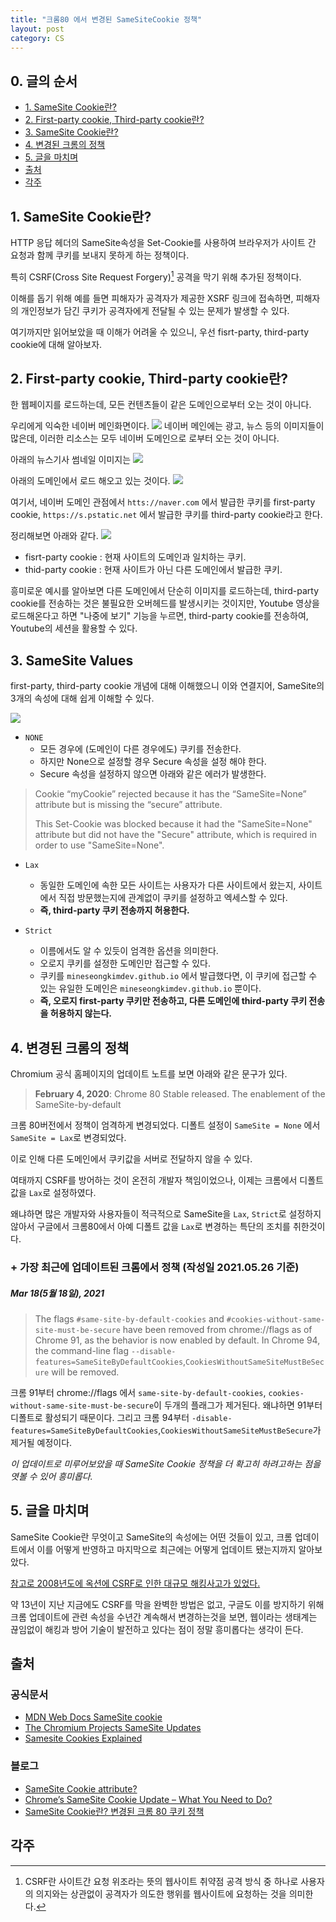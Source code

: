 ```yaml
---
title: "크롬80 에서 변경된 SameSiteCookie 정책"
layout: post
category: CS
---
```


## 0. 글의 순서

- [1. SameSite Cookie란?](#1-samesite-cookie란)
- [2. First-party cookie, Third-party cookie란?](#2-first-party-cookie,-third-party-cookie란?)
- [3. SameSite Cookie란?](#3-sameSite-values)
- [4. 변경된 크롬의 정책](#4-변경된-크롬의-정책)
- [5. 글을 마치며](#5-글을-마치며)
- [출처](#출처)
- [각주](#각주)


## 1. SameSite Cookie란?

HTTP 응답 헤더의 SameSite속성을 Set-Cookie를 사용하여 브라우저가 사이트 간 요청과 함께 쿠키를 보내지 못하게 하는 정책이다.

특히 CSRF(Cross Site Request Forgery)[^1] 공격을 막기 위해 추가된 정책이다.

이해를 돕기 위해 예를 들면
피해자가 공격자가 제공한 XSRF 링크에 접속하면, 피해자의 개인정보가 담긴 쿠키가 공격자에게 전달될 수 있는 문제가 발생할 수 있다.

여기까지만 읽어보았을 때 이해가 어려울 수 있으니, 우선 fisrt-party, third-party cookie에 대해 알아보자.

## 2. First-party cookie, Third-party cookie란?

한 웹페이지를 로드하는데, 모든 컨텐츠들이 같은 도메인으로부터 오는 것이 아니다.

우리에게 익숙한 네이버 메인화면이다.
![](https://blog.kakaocdn.net/dn/p9shF/btq5Sbu5t0v/Za7xbUOOGr1oekSDYcH3Jk/img.png)
네이버 메인에는 광고, 뉴스 등의 이미지들이 많은데, 이러한 리소스는 모두 네이버 도메인으로 로부터 오는 것이 아니다.

아래의 뉴스기사 썸네일 이미지는
![](https://blog.kakaocdn.net/dn/bGqLod/btq5OTP5eac/kFq14R2SAjyjbBQj1gkfSK/img.png)

아래의 도메인에서 로드 해오고 있는 것이다.
![](https://blog.kakaocdn.net/dn/9LJat/btq5M36KBUB/KGWkku8PkN9p0ZQ7kV7Ij1/img.png)

여기서, 네이버 도메인 관점에서
`htts://naver.com` 에서 발급한 쿠키를 first-party cookie,
`https://s.pstatic.net` 에서 발급한 쿠키를 third-party cookie라고 한다.

정리해보면 아래와 같다.
![](https://web-dev.imgix.net/image/tcFciHGuF3MxnTr1y5ue01OGLBn2/zjXpDz2jAdXMT83Nm3IT.png?auto=format&w=1600)

- fisrt-party cookie : 현재 사이트의 도메인과 일치하는 쿠키. 
- thid-party cookie : 현재 사이트가 아닌 다른 도메인에서 발급한 쿠키.

흥미로운 예시를 알아보면 다른 도메인에서 단순히 이미지를 로드하는데, third-party cookie를 전송하는 것은 불필요한 오버헤드를 발생시키는 것이지만,
Youtube 영상을 로드해온다고 하면 "나중에 보기" 기능을 누르면, third-party cookie를 전송하여, Youtube의 세션을 활용할 수 있다.

## 3. SameSite Values
first-party, third-party cookie 개념에 대해 이해했으니 이와 연결지어, SameSite의 3개의 속성에 대해 쉽게 이해할 수 있다.


![](https://headerbidding.co/wp-content/uploads/2020/01/Samesite-Cookie-Attribute.png)

- `NONE`
	- 모든 경우에 (도메인이 다른 경우에도) 쿠키를 전송한다.
	- 하지만 None으로 설정할 경우 Secure 속성을 설정 해야 한다.
	- Secure 속성을 설정하지 않으면 아래와 같은 에러가 발생한다.


> Cookie “myCookie” rejected because it has the “SameSite=None” attribute but is missing the “secure” attribute.
> 
> This Set-Cookie was blocked because it had the "SameSite=None" attribute but did not have the "Secure" attribute, which is required in order to use "SameSite=None".
	

- `Lax`
	-  동일한 도메인에 속한 모든 사이트는 사용자가 다른 사이트에서 왔는지, 사이트에서 직접 방문했는지에 관계없이 쿠키를 설정하고 엑세스할 수 있다.
	-  **즉, third-party 쿠키 전송까지 허용한다.**

- `Strict`
	- 이름에서도 알 수 있듯이 엄격한 옵션을 의미한다.
	- 오로지 쿠키를 설정한 도메인만 접근할 수 있다.
	-  쿠키를 `mineseongkimdev.github.io` 에서 발급했다면, 이 쿠키에 접근할 수 있는 유일한 도메인은 `mineseongkimdev.github.io` 뿐이다.
	- **즉, 오로지 first-party 쿠키만 전송하고, 다른 도메인에 third-party 쿠키 전송을 허용하지 않는다.**


## 4. 변경된 크롬의 정책

Chromium 공식 홈페이지의 업데이트 노트를 보면 아래와 같은 문구가 있다.

> **February 4, 2020**: Chrome 80 Stable released. The enablement of the SameSite-by-default

크롬 80버전에서 정책이 엄격하게 변경되었다.
디폴트 설정이 `SameSite = None` 에서 `SameSite = Lax`로 변경되었다.

이로 인해 다른 도메인에서 쿠키값을 서버로 전달하지 않을 수 있다.

여태까지 CSRF를 방어하는 것이 온전히 개발자 책임이었으나, 이제는 크롬에서 디폴트 값을 `Lax`로 설정하였다.

왜냐하면 많은 개발자와 사용자들이 적극적으로 SameSite을 `Lax`, `Strict`로 설정하지 않아서 구글에서 크롬80에서 아예 디폴트 값을 `Lax`로 변경하는 특단의 조치를 취한것이다.


### + 가장 최근에 업데이트된 크롬에서 정책 (작성일 2021.05.26 기준)
##### Mar 18(5월 18일), 2021
> The flags `#same-site-by-default-cookies` and `#cookies-without-same-site-must-be-secure` have been removed from chrome://flags as of Chrome 91, as the behavior is now enabled by default. In Chrome 94, the command-line flag `--disable-features=SameSiteByDefaultCookies`,`CookiesWithoutSameSiteMustBeSecure` will be removed.

크롬 91부터 chrome://flags 에서 `same-site-by-default-cookies`, `cookies-without-same-site-must-be-secure`이 두개의 플래그가 제거된다. 왜냐하면 91부터 디폴트로 활성되기 때문이다.
그리고 크롬 94부터 `-disable-features=SameSiteByDefaultCookies`,`CookiesWithoutSameSiteMustBeSecure`가 제거될 예정이다.

*이 업데이트로 미루어보았을 때 SameSite Cookie 정책을 더 확고히 하려고하는 점을 엿볼 수 있어 흥미롭다.*

## 5. 글을 마치며

SameSite Cookie란 무엇이고 SameSite의 속성에는 어떤 것들이 있고, 크롬 업데이트에서 이를 어떻게 반영하고 마지막으로 최근에는 어떻게 업데이트 됐는지까지 알아보았다.

[참고로 2008년도에 옥션에 CSRF로 인한 대규모 해킹사고가 있었다.](https://biz.chosun.com/site/data/html_dir/2008/04/17/2008041700945.html)

약 13년이 지난 지금에도 CSRF를 막을 완벽한 방법은 없고, 구글도 이를 방지하기 위해 크롬 업데이트에 관련 속성을 수년간 계속해서 변경하는것을 보면, 웹이라는 생태계는 끊임없이 해킹과 방어 기술이 발전하고 있다는 점이 정말 흥미롭다는 생각이 든다.

  
## 출처

### 공식문서

- [MDN Web Docs SameSite cookie](https://developer.mozilla.org/en-US/docs/Web/HTTP/Headers/Set-Cookie/SameSite)
- [The Chromium Projects SameSite Updates](https://www.chromium.org/updates/same-site)
- [Samesite Cookies Explained](https://web.dev/samesite-cookies-explained/)

### 블로그

- [SameSite Cookie attribute?](https://medium.com/compass-security/samesite-cookie-attribute-33b3bfeaeb95)
- [Chrome’s SameSite Cookie Update – What You Need to Do?](https://laptrinhx.com/news/chrome-s-samesite-cookie-update-what-you-need-to-do-gQRLN4D/)
- [SameSite Cookie란? 변경된 크롬 80 쿠키 정책](https://sevendollars.tistory.com/178#:~:text=%ED%81%AC%EB%A1%AC%20%EB%B8%8C%EB%9D%BC%EC%9A%B0%EC%A0%80%EC%9D%98%20%EA%B8%B0%EB%B3%B8%20%EC%BF%A0%ED%82%A4,%EC%A0%84%EB%8B%AC%ED%95%98%EC%A7%80%20%EC%95%8A%EC%9D%84%20%EC%88%98%20%EC%9E%88%EC%8A%B5%EB%8B%88%EB%8B%A4.&text=SameSite%EB%9E%80%20%EC%99%B8%EB%B6%80%20%EC%82%AC%EC%9D%B4%ED%8A%B8%EC%97%90,%EB%A5%BC%20%EC%84%A4%EC%A0%95%ED%95%98%EB%8A%94%20%EA%B2%83%20%EC%9E%85%EB%8B%88%EB%8B%A4.)

## 각주

[^1]: CSRF란 사이트간 요청 위조라는 뜻의 웹사이트 취약점 공격 방식 중 하나로 사용자의 의지와는 상관없이 공격자가 의도한 행위를 웹사이트에 요청하는 것을 의미한다. 